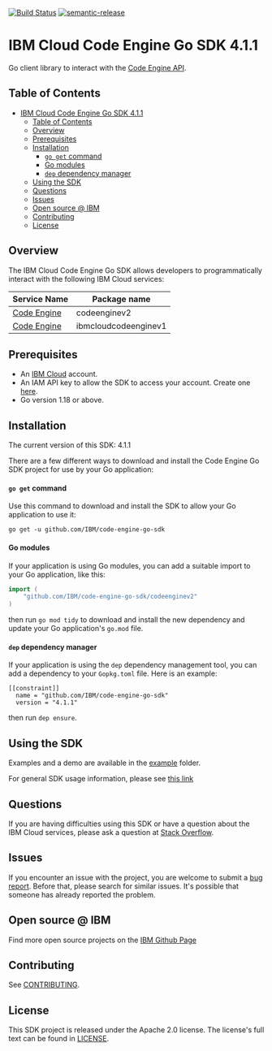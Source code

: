 [![Build Status](https://travis-ci.com/IBM/code-engine-go-sdk.svg?branch=main)](https://travis-ci.com/IBM/code-engine-go-sdk)
[![semantic-release](https://img.shields.io/badge/%20%20%F0%9F%93%A6%F0%9F%9A%80-semantic--release-e10079.svg)](https://github.com/semantic-release/semantic-release)

# IBM Cloud Code Engine Go SDK 4.1.1
Go client library to interact with the [Code Engine API](https://cloud.ibm.com/apidocs/codeengine).

## Table of Contents
<!--
  The TOC below is generated using the `markdown-toc` node package.

      https://github.com/jonschlinkert/markdown-toc

  You should regenerate the TOC after making changes to this file.

      npx markdown-toc -i README.md
  -->

<!-- toc -->

- [IBM Cloud Code Engine Go SDK 4.1.1](#ibm-cloud-code-engine-go-sdk-411)
  - [Table of Contents](#table-of-contents)
  - [Overview](#overview)
  - [Prerequisites](#prerequisites)
  - [Installation](#installation)
      - [`go get` command](#go-get-command)
      - [Go modules](#go-modules)
      - [`dep` dependency manager](#dep-dependency-manager)
  - [Using the SDK](#using-the-sdk)
  - [Questions](#questions)
  - [Issues](#issues)
  - [Open source @ IBM](#open-source--ibm)
  - [Contributing](#contributing)
  - [License](#license)

<!-- tocstop -->

## Overview

The IBM Cloud Code Engine Go SDK allows developers to programmatically interact with the following IBM Cloud services:

Service Name | Package name 
--- | --- 
[Code Engine](https://cloud.ibm.com/apidocs/codeengine/codeengine-v2.0.0) | codeenginev2 
[Code Engine](https://cloud.ibm.com/apidocs/codeengine/codeengine-v1.0.0) | ibmcloudcodeenginev1 

## Prerequisites

[ibm-cloud-onboarding]: https://cloud.ibm.com/registration

* An [IBM Cloud][ibm-cloud-onboarding] account.
* An IAM API key to allow the SDK to access your account. Create one [here](https://cloud.ibm.com/iam/apikeys).
* Go version 1.18 or above.

## Installation
The current version of this SDK: 4.1.1

There are a few different ways to download and install the Code Engine Go SDK project for use by your
Go application:

#### `go get` command  
Use this command to download and install the SDK to allow your Go application to
use it:

```
go get -u github.com/IBM/code-engine-go-sdk
```

#### Go modules  
If your application is using Go modules, you can add a suitable import to your
Go application, like this:

```go
import (
	"github.com/IBM/code-engine-go-sdk/codeenginev2"
)
```

then run `go mod tidy` to download and install the new dependency and update your Go application's
`go.mod` file.

#### `dep` dependency manager  
If your application is using the `dep` dependency management tool, you can add a dependency
to your `Gopkg.toml` file.  Here is an example:

```
[[constraint]]
  name = "github.com/IBM/code-engine-go-sdk"
  version = "4.1.1"

```

then run `dep ensure`.

## Using the SDK
Examples and a demo are available in the [example](/example) folder.

For general SDK usage information, please see [this link](https://github.com/IBM/ibm-cloud-sdk-common/blob/master/README.md)

## Questions

If you are having difficulties using this SDK or have a question about the IBM Cloud services,
please ask a question at 
[Stack Overflow](http://stackoverflow.com/questions/ask?tags=ibm-cloud).

## Issues
If you encounter an issue with the project, you are welcome to submit a
[bug report](https://github.com/IBM/code-engine-go-sdk/issues).
Before that, please search for similar issues. It's possible that someone has already reported the problem.

## Open source @ IBM
Find more open source projects on the [IBM Github Page](http://ibm.github.io/)

## Contributing
See [CONTRIBUTING](CONTRIBUTING.md).

## License

This SDK project is released under the Apache 2.0 license.
The license's full text can be found in [LICENSE](LICENSE).
